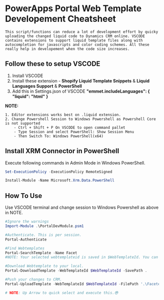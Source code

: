 # PowerApps Portal Web Template Developement Cheatsheet
    This script/functions can reduce a lot of development effort by quicky uploading the changed liquid code to Dynamics CRM online. VSCODE contains extensions to support liquid template files along with autocompletion for javascripts and color coding schemes. All these really help in developement when the code size increases.


## Follow these to setup VSCODE

1. Install VSCODE
2. Install these extension - **Shopify Liquid Template Snippets** & **Liquid Languages Support** & **PowerShell**
3. Add this in Settings.json of VSCODE  **"emmet.includeLanguages": { "liquid": "html" }**

**NOTE:** 

    1. Editor extensions works best on .liquid extension.
    2. Change Powershell Session to Windows Powershell as Powershell Core is not supported
        - Ctrl + Shift + P On VSCODE to open command pallet
        - Type Session and select PowerShell: Show Session Menu
        - Then Switch To: Windows PowerShell(x64)

## Install XRM Connector in PowerShell
Execute following commands in Admin Mode in Windows PowerShell.

```powershell
Set-ExecutionPolicy -ExecutionPolicy RemoteSigned

Install-Module -Name Microsoft.Xrm.Data.PowerShell
```
## How To Use
Use VSCODE terminal and change session to Windows Powershell as above in NOTE.

```powershell
#Ignore the warnings
Import-Module .\PortalDevModule.psm1 

#Authenticate. This is per session.
Portal-Authenticate

#Find Webtemplates
Portal-SearchTemplate -Name Facet
#NOTE: Your selected webtemplateid is saved in $WebTemplateId. You can use this variable in other functions to input ID.

#Download Webtemplate to your local.
Portal-DownloadTemplate -WebTemplateId $WebTemplateId -SavePath .

#Push your changes to CRM.
Portal-UploadTemplate -WebTemplateId $WebTemplateId -FilePath '.\Faceted Search - Paging Template.liquid'

# NOTE: Up Arrow to quick select and execute this.😎
```